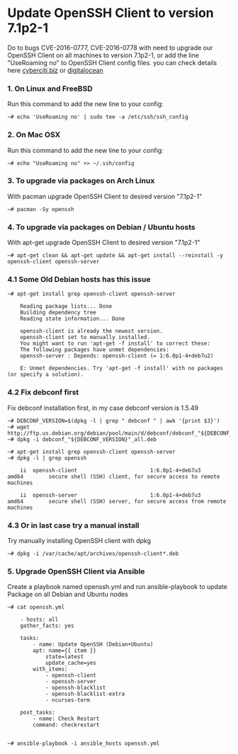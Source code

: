 # Update OpenSSH Client to version 7.1p2-1

Do to bugs CVE-2016-0777, CVE-2016-0778 with need to upgrade our OpenSSH Client on all machines to version 7.1p2-1,
or add the line "UseRoaming no" to OpenSSH Client config files. you can check details here [cyberciti.biz] or [digitalocean] 


### 1. On Linux and FreeBSD
Run this command to add the new line to your config:

    ~# echo 'UseRoaming no' | sudo tee -a /etc/ssh/ssh_config

    
### 2. On Mac OSX
Run this command to add the new line to your config:

    ~# echo "UseRoaming no" >> ~/.ssh/config


### 3. To upgrade via packages on Arch Linux
With pacman upgrade OpenSSH Client to desired version "7.1p2-1"

    ~# pacman -Sy openssh
          

### 4. To upgrade via packages on Debian / Ubuntu hosts
With apt-get upgrade OpenSSH Client to desired version "7.1p2-1"

    ~# apt-get clean && apt-get update && apt-get install --reinstall -y openssh-client openssh-server

### 4.1 Some Old Debian hosts has this issue

    ~# apt-get install grep openssh-client openssh-server
    
        Reading package lists... Done
        Building dependency tree       
        Reading state information... Done
        
        openssh-client is already the newest version.
        openssh-client set to manually installed.
        You might want to run 'apt-get -f install' to correct these:
        The following packages have unmet dependencies:
        openssh-server : Depends: openssh-client (= 1:6.0p1-4+deb7u2)
        
        E: Unmet dependencies. Try 'apt-get -f install' with no packages (or specify a solution).

        
### 4.2 Fix debconf first
Fix debconf installation first, in my case debconf version is 1.5.49


    ~# DEBCONF_VERSION=$(dpkg -l | grep " debconf " | awk '{print $3}')
    ~# wget http://ftp.us.debian.org/debian/pool/main/d/debconf/debconf_"${DEBCONF_VERSION}"_all.deb
    ~# dpkg -i debconf_"${DEBCONF_VERSION}"_all.deb
    
    ~# apt-get install grep openssh-client openssh-server
    ~# dpkg -l | grep openssh

        ii  openssh-client                       1:6.0p1-4+deb7u3                  amd64        secure shell (SSH) client, for secure access to remote machines
        
        ii  openssh-server                       1:6.0p1-4+deb7u3                  amd64        secure shell (SSH) server, for secure access from remote machines
    

### 4.3 Or in last case try a manual install 
Try manually installing OpenSSH client with dpkg

    ~# dpkg -i /var/cache/apt/archives/openssh-client*.deb

    
### 5. Upgrade OpenSSH Client via Ansible
Create a playbook named openssh.yml and run ansible-playbook to update Package on all Debian and Ubuntu nodes

    ~# cat openssh.yml

        - hosts: all
        gather_facts: yes
        
        tasks:
            - name: Update OpenSSH (Debian+Ubuntu)
            apt: name={{ item }}
                state=latest
                update_cache=yes
            with_items:
                - openssh-client
                - openssh-server
                - openssh-blacklist
                - openssh-blacklist-extra
                - ncurses-term
                
        post_tasks:
            - name: Check Restart
            command: checkrestart


    ~# ansible-playbook -i ansible_hosts openssh.yml

[cyberciti.biz]: <http://www.cyberciti.biz/faq/howto-openssh-client-security-update-cve-0216-0777-cve-0216-0778/>
[digitalocean]: <https://www.digitalocean.com/community/questions/openssh-client-bug-cve-2016-0777-and-cve-2016-0778>
